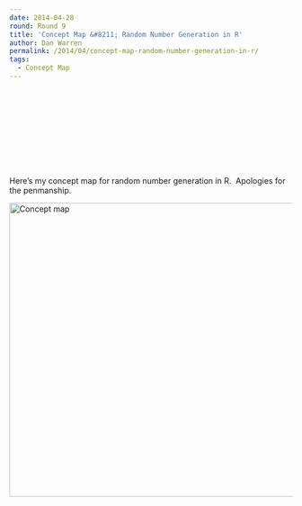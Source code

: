 ```yaml
---
date: 2014-04-28
round: Round 9
title: 'Concept Map &#8211; Random Number Generation in R'
author: Dan Warren
permalink: /2014/04/concept-map-random-number-generation-in-r/
tags:
  - Concept Map
---
```

&nbsp;

&nbsp;

&nbsp;

&nbsp;

&nbsp;

Here&#8217;s my concept map for random number generation in R.  Apologies for the penmanship.

[<img class="alignnone size-large wp-image-6811" alt="Concept map" src="http://teaching.software-carpentry.org/wp-content/uploads/2014/04/Concept-map1-1024x757.jpg" width="707" height="522" />][1]

 [1]: http://teaching.software-carpentry.org/wp-content/uploads/2014/04/Concept-map1.jpg
